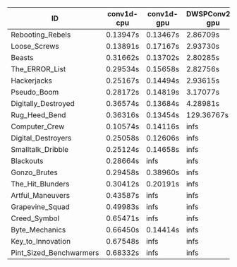 |ID|conv1d-cpu|conv1d-gpu|DWSPConv2D-gpu|gemm-gpu|avg|
|-|-|-|-|-|-|
|Rebooting_Rebels|0.13947s|0.13467s|2.86709s|1.65638s|1.19940s|
|Loose_Screws|0.13891s|0.17167s|2.93730s|1.73595s|1.24596s|
|Beasts|0.31662s|0.13702s|2.80285s|1.85852s|1.27875s|
|The_ERROR_List|0.29534s|0.15658s|2.82756s|1.88909s|1.29214s|
|Hackerjacks|0.25167s|0.14494s|2.93615s|1.86898s|1.30043s|
|Pseudo_Boom|0.28172s|0.14819s|3.17077s|1.89557s|1.37406s|
|Digitally_Destroyed|0.36574s|0.13684s|4.28981s|2.38157s|1.79349s|
|Rug_Heed_Bend|0.36316s|0.13454s|129.36767s|4.34035s|33.55143s|
|Computer_Crew|0.10574s|0.14116s|infs|4.36245s|infs|
|Digital_Destroyers|0.25058s|0.12606s|infs|1.87157s|infs|
|Smalltalk_Dribble|0.25124s|0.14658s|infs|1.85164s|infs|
|Blackouts|0.28664s|infs|infs|1.69412s|infs|
|Gonzo_Brutes|0.29458s|0.38960s|infs|4.39640s|infs|
|The_Hit_Blunders|0.30412s|0.20191s|infs|1.86776s|infs|
|Artful_Maneuvers|0.43587s|infs|infs|4.37267s|infs|
|Grapevine_Squad|0.49983s|infs|infs|4.42064s|infs|
|Creed_Symbol|0.65471s|infs|infs|4.46989s|infs|
|Byte_Mechanics|0.66450s|0.14414s|infs|4.34748s|infs|
|Key_to_Innovation|0.67548s|infs|infs|4.41127s|infs|
|Pint_Sized_Benchwarmers|0.68332s|infs|infs|4.39318s|infs|
